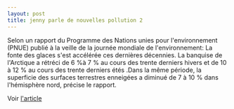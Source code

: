 ```yaml
---
layout: post
title: jenny parle de nouvelles pollution 2
---
```


<div>
<p>Selon un rapport du Programme des Nations unies pour l&#39;environnement (PNUE) publié à la veille de la journée mondiale de l&#39;environnement: La fonte des glaces s&#39;est accélérée ces dernières décennies. La banquise de l&#39;Arctique a rétréci de  6 %à 7 % au cours des trente derniers hivers et de 10 à 12 % au cours des trente derniers étés .Dans la même période, la superficie des surfaces terrestres enneigées a diminué de 7 à 10 % dans l&#39;hémisphère nord, précise le rapport.</p>
<p>Voir <a href="http://www.lemonde.fr/web/article/0,1-0@2-3244,36-918513@51-918516,0.html">l&#39;article </a></p>
</div>
<p></p>
